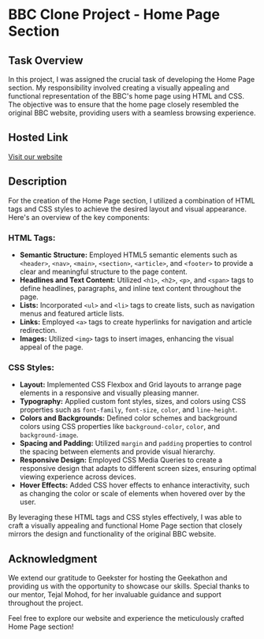 # BBC Clone Project - Home Page Section

## Task Overview

In this project, I was assigned the crucial task of developing the Home Page section. My responsibility involved creating a visually appealing and functional representation of the BBC's home page using HTML and CSS. The objective was to ensure that the home page closely resembled the original BBC website, providing users with a seamless browsing experience.

## Hosted Link

[Visit our website](https://geekathon-team-10.vercel.app/)

## Description

For the creation of the Home Page section, I utilized a combination of HTML tags and CSS styles to achieve the desired layout and visual appearance. Here's an overview of the key components:

### HTML Tags:

- **Semantic Structure:** Employed HTML5 semantic elements such as `<header>`, `<nav>`, `<main>`, `<section>`, `<article>`, and `<footer>` to provide a clear and meaningful structure to the page content.
- **Headlines and Text Content:** Utilized `<h1>`, `<h2>`, `<p>`, and `<span>` tags to define headlines, paragraphs, and inline text content throughout the page.
- **Lists:** Incorporated `<ul>` and `<li>` tags to create lists, such as navigation menus and featured article lists.
- **Links:** Employed `<a>` tags to create hyperlinks for navigation and article redirection.
- **Images:** Utilized `<img>` tags to insert images, enhancing the visual appeal of the page.

### CSS Styles:

- **Layout:** Implemented CSS Flexbox and Grid layouts to arrange page elements in a responsive and visually pleasing manner.
- **Typography:** Applied custom font styles, sizes, and colors using CSS properties such as `font-family`, `font-size`, `color`, and `line-height`.
- **Colors and Backgrounds:** Defined color schemes and background colors using CSS properties like `background-color`, `color`, and `background-image`.
- **Spacing and Padding:** Utilized `margin` and `padding` properties to control the spacing between elements and provide visual hierarchy.
- **Responsive Design:** Employed CSS Media Queries to create a responsive design that adapts to different screen sizes, ensuring optimal viewing experience across devices.
- **Hover Effects:** Added CSS hover effects to enhance interactivity, such as changing the color or scale of elements when hovered over by the user.

By leveraging these HTML tags and CSS styles effectively, I was able to craft a visually appealing and functional Home Page section that closely mirrors the design and functionality of the original BBC website.


## Acknowledgment

We extend our gratitude to Geekster for hosting the Geekathon and providing us with the opportunity to showcase our skills. Special thanks to our mentor, Tejal Mohod, for her invaluable guidance and support throughout the project.

Feel free to explore our website and experience the meticulously crafted Home Page section!

